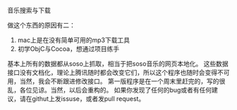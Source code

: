 音乐搜索与下载

做这个东西的原因有二：
1. mac上是在没有简单可用的mp3下载工具
2. 初学ObjC与Cocoa，想通过项目练手

基本上所有的数据都从soso上抓取，相当于把soso音乐的网页本地化。
这些数据接口没有文档化，理论上腾讯随时都会改变它们，所以这个程序也随时会变得不可用，当然，我会不断跟进修改接口。
第一版程序是在一个周末里赶完的，写的很乱，各位见谅。当然，以后会重构的。
如果你发现了任何的bug或者有任何建议，请在githut上发issuse，或者发pull request。
```
